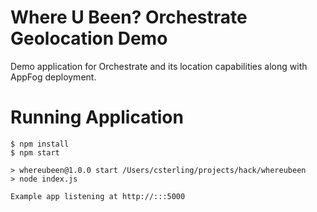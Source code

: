 # Where U Been? Orchestrate Geolocation Demo

Demo application for Orchestrate and its location capabilities along with AppFog deployment.

# Running Application

```
$ npm install
$ npm start

> whereubeen@1.0.0 start /Users/csterling/projects/hack/whereubeen
> node index.js

Example app listening at http://:::5000
```
